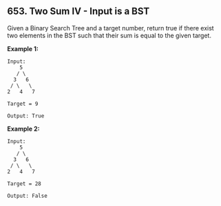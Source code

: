 ## 653. Two Sum IV - Input is a BST

Given a Binary Search Tree and a target number, return true if there exist two elements in the BST such that their sum is equal to the given target.

**Example 1:**

```
Input:
    5
   / \
  3   6
 / \   \
2   4   7

Target = 9

Output: True
```

**Example 2:**

```
Input:
    5
   / \
  3   6
 / \   \
2   4   7

Target = 28

Output: False
```
